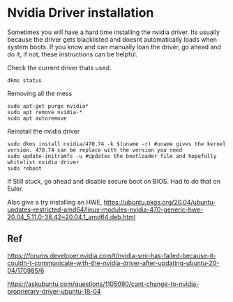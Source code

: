 # Nvidia Driver installation

Sometimes you will have a hard time installing the nvidia driver. Its usually because the driver gets blacklisted and doesnt automatically loads when system boots. If you know and can manually loan the driver, go ahead and do it, if not, these instructions can be helpful.

Check the current driver thats used.
```
dkms status
```

Removing all the mess
```
sudo apt-get purge nvidia*  
sudo apt remove nvidia-*  
sudo apt autoremove  
```

Reinstall the nvidia driver
```
sudo dkms install nvidia/470.74 -k $(uname -r) #uname gives the kernel version. 470.74 can be replace with the version you need
sudo update-initramfs -u #Updates the bootloader file and hopefully whitelist nvidia driver
sudo reboot
```

If Still stuck, go ahead and disable secure boot on BIOS. Had to do that on Euler.

Also give a try installing an HWE,
https://ubuntu.pkgs.org/20.04/ubuntu-updates-restricted-amd64/linux-modules-nvidia-470-generic-hwe-20.04_5.11.0-38.42~20.04.1_amd64.deb.html

## Ref

https://forums.developer.nvidia.com/t/nvidia-smi-has-failed-because-it-couldn-t-communicate-with-the-nvidia-driver-after-updating-ubuntu-20-04/170985/6

https://askubuntu.com/questions/1105090/cant-change-to-nvidia-proprietary-driver-ubuntu-18-04